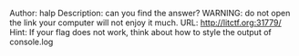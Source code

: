 Author: halp
Description: can you find the answer? WARNING: do not open the link your computer will not enjoy it much. URL: http://litctf.org:31779/ Hint: If your flag does not work, think about how to style the output of console.log
